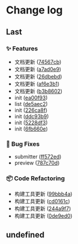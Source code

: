 # Change log

## Last

### ✨ Features

- 文档更新 ([74567cb](/commit/74567cb2b8707b0758511e40aa5cbf4d0835a662))
- 文档更新 ([a7ad0e9](/commit/a7ad0e9bfa84dc83e12dfe302354fe6774a72a29))
- 文档更新 ([26dbebd](/commit/26dbebd0fe5972883c50e142f88f9bed0204af24))
- 文档更新 ([af6e3b1](/commit/af6e3b168e064904bea2c3960ae69580fb733b4f))
- 文档更新 ([b3b8602](/commit/b3b86028c51d9f6b44e6c149795e1604be978a70))
- init ([ea00f93](/commit/ea00f939154994a2c4dc06b557b453a5e3a87b83))
- list ([de5aec2](/commit/de5aec281aefc794a818b5f84d568b009c849cea))
- init ([226ca8f](/commit/226ca8f973e125e52a438f256b01a8508efa4f20))
- init ([ddc93b9](/commit/ddc93b9402a57eec0c22aab785fe077996042509))
- init ([5228df3](/commit/5228df3e8e2aa215ac3d87692d1f499acdca31b9))
- init ([6fb660e](/commit/6fb660e29c8248f807936676b47ec11c39786087))

### 🐛 Bug Fixes

- submitter ([ff572ed](/commit/ff572ede17d9d5f898eb773b06166322d5f8a68a))
- preview ([787c70d](/commit/787c70d14b77c5eff4fa95917e97820639dd1eae))

### 📦 Code Refactoring

- 构建工具更新 ([99bbb4a](/commit/99bbb4a85e3c671dc558f7b8a8e2ca2781948796))
- 构建工具更新 ([cd0161c](/commit/cd0161ce24458d971fac97327f17c202637e04b9))
- 构建工具更新 ([244a9f7](/commit/244a9f73b971ddb390073ef7a4acef202e4cd6ab))
- 构建工具更新 ([0de9ed0](/commit/0de9ed06153b033c767d3e738f29df6f6893b8e7))

## undefined